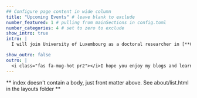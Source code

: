 ```yaml
---
## Configure page content in wide column
title: "Upcoming Events" # leave blank to exclude
number_featured: 1 # pulling from mainSections in config.toml
number_categories: 4 # set to zero to exclude
show_intro: true
intro: |
  I will join University of Luxembourg as a doctoral researcher in [**CVI2 Lab**](https://cvi2.uni.lu/) on the topic of *3D Computer Vision in CAD Modelling* under the supervision of [**Prof. Djamilia Aouada**](https://scholar.google.com/citations?user=WBmJVSkAAAAJ&hl=en).

show_outro: false
outro: |
  <i class="fas fa-mug-hot pr2"></i>I hope you enjoy my blogs and learn.
---
```


** index doesn't contain a body, just front matter above.
See about/list.html in the layouts folder **
